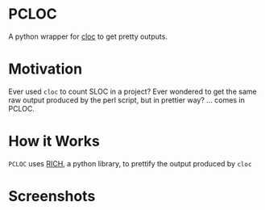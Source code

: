 # PCLOC

A python wrapper for [cloc](https://github.com/AlDanial/cloc) to get pretty outputs.

# Motivation

Ever used `cloc` to count SLOC in a project? 
Ever wondered to get the same raw output produced by the perl script, but in prettier way?
... comes in PCLOC. 

# How it Works

`PCLOC` uses [RICH](https://github.com/willmcgugan/rich), a python library, to prettify the output produced by `cloc`

# Screenshots


